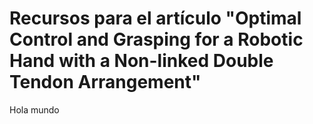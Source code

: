 # Recursos para el artículo "Optimal Control and Grasping for a Robotic Hand with a Non-linked Double Tendon Arrangement"

Hola mundo
<!--stackedit_data:
eyJoaXN0b3J5IjpbLTEzNTUxMjQ4ODNdfQ==
-->